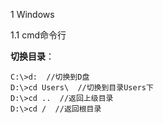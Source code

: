 1 Windows

1.1 cmd命令行

**切换目录**：

```
C:\>d:  //切换到D盘
D:\>cd Users\  //切换到目录Users下
D:\>cd ..  //返回上级目录
D:\>cd /  //返回根目录
```

